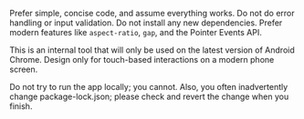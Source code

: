 Prefer simple, concise code, and assume everything works. Do not do error handling or input validation. Do not install any new dependencies. Prefer modern features like `aspect-ratio`, `gap`, and the Pointer Events API.

This is an internal tool that will only be used on the latest version of Android Chrome. Design only for touch-based interactions on a modern phone screen.

Do not try to run the app locally; you cannot. Also, you often inadvertently change package-lock.json; please check and revert the change when you finish.

